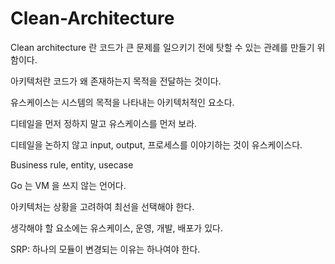 # Clean-Architecture

Clean architecture 란 코드가 큰 문제를 일으키기 전에 탓할 수 있는 관례를 만들기 위함이다.

아키텍처란 코드가 왜 존재하는지 목적을 전달하는 것이다.

유스케이스는 시스템의 목적을 나타내는 아키텍처적인 요소다.

디테일을 먼저 정하지 말고 유스케이스를 먼저 보라.

디테일을 논하지 않고 input, output, 프로세스를 이야기하는 것이 유스케이스다.

Business rule, entity, usecase


Go 는 VM 을 쓰지 않는 언어다.


아키텍처는 상황을 고려하여 최선을 선택해야 한다.

생각해야 할 요소에는 유스케이스, 운영, 개발, 배포가 있다.

SRP: 하나의 모듈이 변경되는 이유는 하나여야 한다.
